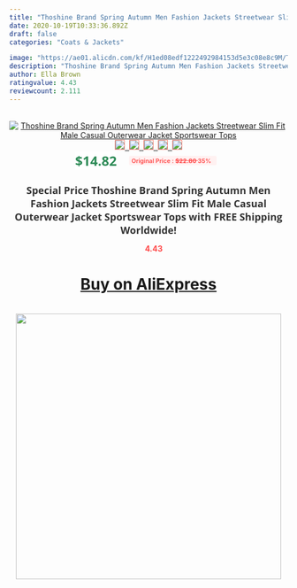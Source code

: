 ```yaml
---
title: "Thoshine Brand Spring Autumn Men Fashion Jackets Streetwear Slim Fit Male Casual Outerwear Jacket Sportswear Tops"
date: 2020-10-19T10:33:36.892Z
draft: false
categories: "Coats & Jackets"

image: "https://ae01.alicdn.com/kf/H1ed08edf1222492984153d5e3c08e8c9M/Thoshine-Brand-Spring-Autumn-Men-Fashion-Jackets-Streetwear-Slim-Fit-Male-Casual-Outerwear-Jacket-Sportswear-Tops.jpg"
description: "Thoshine Brand Spring Autumn Men Fashion Jackets Streetwear Slim Fit Male Casual Outerwear Jacket Sportswear Tops"
author: Ella Brown
ratingvalue: 4.43
reviewcount: 2.111
---
```

<br>
<div style="text-align: center;">
<a href="https://s.click.aliexpress.com/e/_AefJ4t" target="_blank" rel="nofollow noopener noreferrer"><img alt="Thoshine Brand Spring Autumn Men Fashion Jackets Streetwear Slim Fit Male Casual Outerwear Jacket Sportswear Tops" class="magnifier-image" src="https://ae01.alicdn.com/kf/H1ed08edf1222492984153d5e3c08e8c9M/Thoshine-Brand-Spring-Autumn-Men-Fashion-Jackets-Streetwear-Slim-Fit-Male-Casual-Outerwear-Jacket-Sportswear-Tops.jpg_640x640.jpg">
<br>
<img style="border:1px solid salmon" src="https://ae01.alicdn.com/kf/H1ed08edf1222492984153d5e3c08e8c9M/Thoshine-Brand-Spring-Autumn-Men-Fashion-Jackets-Streetwear-Slim-Fit-Male-Casual-Outerwear-Jacket-Sportswear-Tops.jpg_120x120.jpg">&nbsp;&nbsp;<img style="border:1px solid salmon" src="https://ae01.alicdn.com/kf/H6ce15cf949624fa9838ae043541a0665U/Thoshine-Brand-Spring-Autumn-Men-Fashion-Jackets-Streetwear-Slim-Fit-Male-Casual-Outerwear-Jacket-Sportswear-Tops.jpg_120x120.jpg">&nbsp;&nbsp;<img style="border:1px solid salmon" src="https://ae01.alicdn.com/kf/H2aaefe5da13a4f0483bda1b491182568W/Thoshine-Brand-Spring-Autumn-Men-Fashion-Jackets-Streetwear-Slim-Fit-Male-Casual-Outerwear-Jacket-Sportswear-Tops.jpg_120x120.jpg">&nbsp;&nbsp;<img style="border:1px solid salmon" src="https://ae01.alicdn.com/kf/Hfd0f724e15414547ab4c0b57a11610b2i/Thoshine-Brand-Spring-Autumn-Men-Fashion-Jackets-Streetwear-Slim-Fit-Male-Casual-Outerwear-Jacket-Sportswear-Tops.jpg_120x120.jpg">&nbsp;&nbsp;<img style="border:1px solid salmon" src="https://ae01.alicdn.com/kf/H97fdbf953d604db88c70c68614882ff2Z/Thoshine-Brand-Spring-Autumn-Men-Fashion-Jackets-Streetwear-Slim-Fit-Male-Casual-Outerwear-Jacket-Sportswear-Tops.jpg_120x120.jpg"></a></div><br0>
<div style="text-align: center;"><span style="background-color: white; border: 0px; box-sizing: border-box; color: seagreen; display: inline-block; font-family: &quot;open sans&quot; , &quot;arial&quot; , &quot;helvetica&quot; , sans-serif , &quot;heiti&quot;; font-size: 24px; font-stretch: inherit; font-weight: 700; line-height: inherit; margin: 0px 10px 0px 0px; padding: 0px; vertical-align: middle;">$14.82 </span>
<span style="background: rgb(255 , 241 , 241); border-radius: 3px; border: 0px; box-sizing: border-box; color: #ff4747; display: inline-block; font-family: inherit; font-size: 12px; font-stretch: inherit; font-style: inherit; font-variant: inherit; font-weight: 600; line-height: inherit; margin: 0px; padding: 2px 5px; transform: scale(0.9); vertical-align: middle;">Original Price : <b style="text-decoration: line-through;">$22.80 </b> 35%&nbsp;&nbsp;</span></div>
<h1 style="color: #333333; display: inline-block; font-family: &quot;open sans&quot; , &quot;arial&quot; , &quot;helvetica&quot; , sans-serif , &quot;heiti&quot;; font-size: 18px; font-stretch: inherit; font-weight: 700; text-align: center;">Special Price Thoshine Brand Spring Autumn Men Fashion Jackets Streetwear Slim Fit Male Casual Outerwear Jacket Sportswear Tops with FREE Shipping Worldwide!</h1>
<div style="color: #ff4747; text-align: center;">
<img src="https://4.bp.blogspot.com/-M0ZcTcb-5uY/XleCXlxnR4I/AAAAAAAAAEc/OrjgMkXV1oMQFaCRZj5HQwOCBcu3w1FegCPcBGAYYCw/s1600/star.png" style="height: 15px;">&nbsp;<b>4.43</b></div>
<div class="button_cont" align="center"><a class="buynow_a" href="https://s.click.aliexpress.com/e/_AefJ4t" target="_blank" rel="nofollow noopener noreferrer"><H1>Buy on AliExpress</H1></a></div><br>
<div class="separator" style="clear: both; text-align: center;">
<img src="https://lh3.googleusercontent.com/-pTy5HemUv9M/XlePHvY0dAI/AAAAAAAAAE4/0nX5iRUoIWY8eMW9Dpxeirr157OZliDIgCLcBGAsYHQ/s1600/badge.gif" width="480">
</div>

